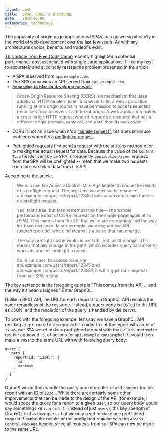 ```yaml
---
layout: post
title:  SPAs, CORS, and GraphQL
date:   2018-10-06
categories: technology
---
```


The popularity of single page applications (SPAs) has grown significantly in the world of web development over the last few years. As with any architectural choice, benefits and tradeoffs exist.

[This article from Free Code Camp](https://medium.freecodecamp.org/the-terrible-performance-cost-of-cors-api-on-the-single-page-application-spa-6fcf71e50147) recently highlighted a potential performance cost associated with single page applications. I'll do my best to accurately and succinctly restate the problem presented in the article:

* A SPA is served from `app.example.com`.
* The SPA consumes an API served from `api.example.com`.
* [According to Mozilla developer network](https://developer.mozilla.org/en-US/docs/Web/HTTP/CORS),

>Cross-Origin Resource Sharing (CORS) is a mechanism that uses additional HTTP headers to tell a browser to let a web application running at one origin (domain) have permission to access selected resources from a server at a different origin. A web application makes a cross-origin HTTP request when it requests a resource that has a different origin (domain, protocol, and port) than its own origin.

* CORS is not an issue when it's a ["simple request"](https://developer.mozilla.org/en-US/docs/Web/HTTP/CORS#Simple_requests#Simple_requests), but does introduce problems when it's a [preflighted request](https://developer.mozilla.org/en-US/docs/Web/HTTP/CORS#Simple_requests#Preflighted_requests).

* Preflighted requests first send a request with the `OPTIONS` method prior to making the actual request for data. Because the value of the `Content-Type` header sent by an SPA is frequently `application/json`, requests from the SPA will be preflighted -- mean that we make two requests each time we fetch data from the API.

According to the article,

>We can use the Access-Control-Max-Age header to cache the results of a preflight request. The next time we access the resource api.example.com/users/report/12345 from spa.example.com there is no preflight request.

>Yes, that’s true, but then remember the title — The terrible performance cost of CORS requests on the single-page application (SPA). This comes from the API that we’re are consuming and the way it’s been designed. In our example, we designed our API /users/report/:id, where :id means its a value that can change.

  >The way preflight cache works is per URL, not just the origin. This means that any change in the path (which includes query parameters) warrants another preflight request.

>So in our case, to access resource api.example.com/users/report/12345 and api.example.com/users/report/123987, it will trigger four requests from our SPA in total.

The key sentence in the foregoing quote is "This comes from the API ... and the way it’s been designed." Enter GraphQL.

Unlike a REST API, the URL for each request to a GraphQL API remains the same regardless of the resource. Instead, a query body is `POST`ed to the URL as JSON, and the resolution of the query is handled by the server. 

To work with the foregoing example, let's say we have a GraphQL API residing at `api.example.com/graphql`. In order to get the report with an `id` of `12345`, our SPA would make a preflighted request with the `OPTIONS` method to get the approved list of actions for `api.example.com/graphql`. It would then make a `POST` to the same URL with with following query body:

```
query {
  users {
    report(id: "12345") {
      id
      content
    }
  }
}
```

Our API would then handle the query and return the `id` and `content` for the report with an ID of `12345`. While there are certainly some other improvements that can be made to the design of the API (for example, I would scope the query for a report to a given user, so our query body would say something like `user(id: 1)` instead of just `users`), the key strength of GraphQL in this example is that we only need to make one preflighted request if cache the results of the preflighted request with the `Access-Control-Max-Age` header, since all requests from our SPA can now be made to the same URL.